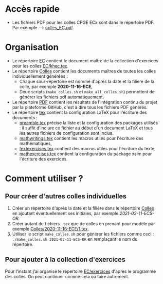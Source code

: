 
# Accès rapide

- Les fichiers PDF pour les colles CPGE ECx sont dans le répertoire PDF. Par exemple --> [colles_EC.pdf](PDF/colles_EC.pdf).


# Organisation

- Le répertoire [EC](EC) contient le document maître de la collection d'exercices pour les colles [EC/khec.tex](EC/khec.tex).
- Le répertoire [Colles](Colles) contient les documents maîtres de toutes les colles individuellement générées :
  * Chaque sour-répertoire est nommé d'après la date et la filière de la colle, par exemple **2020-11-16-ECE**, 
  * Deux scripts (`make_colles.sh` et `make_all_colles.sh`) permettent de générer les fichiers pdf automatiquement.
- Le répertoire [PDF](PDF) contient les résultats de l'intégration continu du projet par la plateforme GitHub, c'est à dire tous les fichiers PDF générés.
- Le répertoire [tex](tex) contient la configuration LaTeX pour l'écriture des documents :
  * [preamble.tex](tex/preamble.tex) précise la liste et la configuration des packages utilisés : il suffit d'inclure ce fichier au début d'un document LaTeX et tous les autres fichiers de configuration sont inclus.
  * [mathwritings.tex](tex/mathwritings.tex) contient les macros utiles pour l'écriture des mathématiques,
  * [textexercises.tex](tex/textexercises.tex) contient des macros utiles pour l'écriture du texte,
  * [mathexercises.tex](tex/mathexercises.tex) contient la configuration du package xsim pour l'écriture des exercices.
  

# Comment utiliser ?

## Pour créer d'autres colles individuelles

1. Créer un répertoire d'après la date et la filière dans le répertoire [Colles](Colles) en ajoutant éventuellement ses initiales, par exemple *2021-03-11-ECS-OR*.
2. Créer autant de fichiers `.tex` que de colles en prenant pour modèle par exemple [Colles/2020-11-16-ECE/1.tex](Colles/2020-11-16-ECE/1.tex). 
3. Utiliser le script `make_colles.sh` pour générer les fichiers comme ceci : `./make_colles.sh 2021-03-11-ECS-OR`  en remplaçant le nom du répertoire. 

## Pour ajouter à la collection d'exercices

Pour l'instant j'ai organisé le répertoire [EC/exercices](EC/exercices) d'après le programme des colles. On peut continuer comme cela ou faire autrement. 







